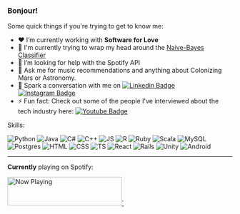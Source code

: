 ### Bonjour!

Some quick things if you're trying to get to know me:

- ❤️ I’m currently working with **Software for Love** 
- 🤔 I'm currently trying to wrap my head around the [Naive-Bayes Classifier](https://hrithiks-notes.netlify.app/ai/5_naive_bayes)
- 🎵 I’m looking for help with the Spotify API
- 🚀 Ask me for music recommendations and anything about Colonizing Mars or Astronomy.
- 💬 Spark a conversation with me on [![Linkedin Badge](https://img.shields.io/badge/-hrithikshah-blue?style=flat-square&logo=Linkedin&logoColor=white&link=https://www.linkedin.com/in/hrithik-shah/)](https://www.linkedin.com/in/hrithik-shah/) 
[![Instagram Badge](https://img.shields.io/badge/-hrithikhahs-purple?style=flat-square&logo=instagram&logoColor=white&link=https://instagram.com/hrithikhahs/)](https://instagram.com/hrithikhahs)
- ⚡ Fun fact: Check out some of the people I've interviewed about the tech industry here: [![Youtube Badge](https://img.shields.io/badge/-SESA-darkred?style=flat-square&logo=youtube&logoColor=white&link=https://www.youtube.com/channel/UCpz4QJ_fz0ffMZ4tpAXyjBw)](https://www.youtube.com/channel/UCpz4QJ_fz0ffMZ4tpAXyjBw)

Skills: 

![Python](https://img.shields.io/badge/python%20-%2314354C.svg?&style=for-the-badge&logo=python&logoColor=white) ![Java](https://img.shields.io/badge/java-%23ED8B00.svg?&style=for-the-badge&logo=java&logoColor=white) ![C#](https://img.shields.io/badge/c%23%20-%23239120.svg?&style=for-the-badge&logo=c-sharp&logoColor=white) ![C++](https://img.shields.io/badge/c++%20-%2300599C.svg?&style=for-the-badge&logo=c%2B%2B&logoColor=white) ![JS](https://img.shields.io/badge/javascript%20-%23323330.svg?&style=for-the-badge&logo=javascript&logoColor=%23F7DF1E) ![R](https://img.shields.io/badge/r-%23276DC3.svg?&style=for-the-badge&logo=r&logoColor=white) ![Ruby](https://img.shields.io/badge/ruby-%23CC342D.svg?&style=for-the-badge&logo=ruby&logoColor=white) ![Scala](https://img.shields.io/badge/scala-%23DC322F.svg?&style=for-the-badge&logo=scala&logoColor=white) ![MySQL](https://img.shields.io/badge/mysql-%2300f.svg?&style=for-the-badge&logo=mysql&logoColor=white)   
![Postgres](https://img.shields.io/badge/postgres-%23316192.svg?&style=for-the-badge&logo=postgresql&logoColor=white) ![HTML](https://img.shields.io/badge/html5%20-%23E34F26.svg?&style=for-the-badge&logo=html5&logoColor=white) ![CSS](https://img.shields.io/badge/css3%20-%231572B6.svg?&style=for-the-badge&logo=css3&logoColor=white) ![TS](https://img.shields.io/badge/typescript%20-%23007ACC.svg?&style=for-the-badge&logo=typescript&logoColor=white) ![React](https://img.shields.io/badge/react%20-%2320232a.svg?&style=for-the-badge&logo=react&logoColor=%2361DAFB) ![Rails](https://img.shields.io/badge/rails%20-%23CC0000.svg?&style=for-the-badge&logo=ruby-on-rails&logoColor=white) ![Unity](https://img.shields.io/badge/unity%20-%23100000.svg?&style=for-the-badge&logo=unity&logoColor=white) ![Android](https://img.shields.io/badge/Android-3DDC84?logo=android&logoColor=white&style=for-the-badge)

---

**Currently** playing on Spotify:

<a href="https://natemoo-re-liart.vercel.app/now-playing?open">
    <img src="https://natemoo-re-liart.vercel.app/now-playing" width="256" height="64" alt="Now Playing">`
</a>
